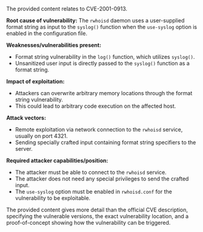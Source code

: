 The provided content relates to CVE-2001-0913.

**Root cause of vulnerability:**
The `rwhoisd` daemon uses a user-supplied format string as input to the `syslog()` function when the `use-syslog` option is enabled in the configuration file.

**Weaknesses/vulnerabilities present:**
- Format string vulnerability in the `log()` function, which utilizes `syslog()`.
- Unsanitized user input is directly passed to the `syslog()` function as a format string.

**Impact of exploitation:**
- Attackers can overwrite arbitrary memory locations through the format string vulnerability.
- This could lead to arbitrary code execution on the affected host.

**Attack vectors:**
- Remote exploitation via network connection to the `rwhoisd` service, usually on port 4321.
- Sending specially crafted input containing format string specifiers to the server.

**Required attacker capabilities/position:**
- The attacker must be able to connect to the `rwhoisd` service.
- The attacker does not need any special privileges to send the crafted input.
- The `use-syslog` option must be enabled in `rwhoisd.conf` for the vulnerability to be exploitable.

The provided content gives more detail than the official CVE description, specifying the vulnerable versions, the exact vulnerability location, and a proof-of-concept showing how the vulnerability can be triggered.